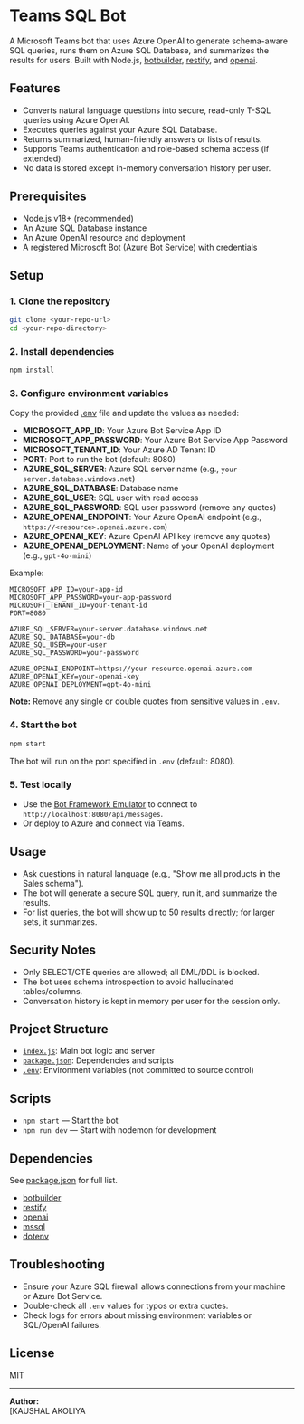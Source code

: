 # Teams SQL Bot

A Microsoft Teams bot that uses Azure OpenAI to generate schema-aware SQL queries, runs them on Azure SQL Database, and summarizes the results for users. Built with Node.js, [botbuilder](https://www.npmjs.com/package/botbuilder), [restify](https://www.npmjs.com/package/restify), and [openai](https://www.npmjs.com/package/openai).

## Features

- Converts natural language questions into secure, read-only T-SQL queries using Azure OpenAI.
- Executes queries against your Azure SQL Database.
- Returns summarized, human-friendly answers or lists of results.
- Supports Teams authentication and role-based schema access (if extended).
- No data is stored except in-memory conversation history per user.

## Prerequisites

- Node.js v18+ (recommended)
- An Azure SQL Database instance
- An Azure OpenAI resource and deployment
- A registered Microsoft Bot (Azure Bot Service) with credentials

## Setup

### 1. Clone the repository

```sh
git clone <your-repo-url>
cd <your-repo-directory>
```

### 2. Install dependencies

```sh
npm install
```

### 3. Configure environment variables

Copy the provided [.env](.env) file and update the values as needed:

- **MICROSOFT_APP_ID**: Your Azure Bot Service App ID
- **MICROSOFT_APP_PASSWORD**: Your Azure Bot Service App Password
- **MICROSOFT_TENANT_ID**: Your Azure AD Tenant ID
- **PORT**: Port to run the bot (default: 8080)
- **AZURE_SQL_SERVER**: Azure SQL server name (e.g., `your-server.database.windows.net`)
- **AZURE_SQL_DATABASE**: Database name
- **AZURE_SQL_USER**: SQL user with read access
- **AZURE_SQL_PASSWORD**: SQL user password (remove any quotes)
- **AZURE_OPENAI_ENDPOINT**: Your Azure OpenAI endpoint (e.g., `https://<resource>.openai.azure.com`)
- **AZURE_OPENAI_KEY**: Azure OpenAI API key (remove any quotes)
- **AZURE_OPENAI_DEPLOYMENT**: Name of your OpenAI deployment (e.g., `gpt-4o-mini`)


Example:
```env
MICROSOFT_APP_ID=your-app-id
MICROSOFT_APP_PASSWORD=your-app-password
MICROSOFT_TENANT_ID=your-tenant-id
PORT=8080

AZURE_SQL_SERVER=your-server.database.windows.net
AZURE_SQL_DATABASE=your-db
AZURE_SQL_USER=your-user
AZURE_SQL_PASSWORD=your-password

AZURE_OPENAI_ENDPOINT=https://your-resource.openai.azure.com
AZURE_OPENAI_KEY=your-openai-key
AZURE_OPENAI_DEPLOYMENT=gpt-4o-mini
```

**Note:** Remove any single or double quotes from sensitive values in `.env`.

### 4. Start the bot

```sh
npm start
```

The bot will run on the port specified in `.env` (default: 8080).

### 5. Test locally

- Use the [Bot Framework Emulator](https://github.com/microsoft/BotFramework-Emulator) to connect to `http://localhost:8080/api/messages`.
- Or deploy to Azure and connect via Teams.

## Usage

- Ask questions in natural language (e.g., "Show me all products in the Sales schema").
- The bot will generate a secure SQL query, run it, and summarize the results.
- For list queries, the bot will show up to 50 results directly; for larger sets, it summarizes.

## Security Notes

- Only SELECT/CTE queries are allowed; all DML/DDL is blocked.
- The bot uses schema introspection to avoid hallucinated tables/columns.
- Conversation history is kept in memory per user for the session only.

## Project Structure

- [`index.js`](index.js): Main bot logic and server
- [`package.json`](package.json): Dependencies and scripts
- [`.env`](.env): Environment variables (not committed to source control)

## Scripts

- `npm start` — Start the bot
- `npm run dev` — Start with nodemon for development

## Dependencies

See [package.json](package.json) for full list.

- [botbuilder](https://www.npmjs.com/package/botbuilder)
- [restify](https://www.npmjs.com/package/restify)
- [openai](https://www.npmjs.com/package/openai)
- [mssql](https://www.npmjs.com/package/mssql)
- [dotenv](https://www.npmjs.com/package/dotenv)

## Troubleshooting

- Ensure your Azure SQL firewall allows connections from your machine or Azure Bot Service.
- Double-check all `.env` values for typos or extra quotes.
- Check logs for errors about missing environment variables or SQL/OpenAI failures.

## License

MIT

---

**Author:**  
[KAUSHAL AKOLIYA
